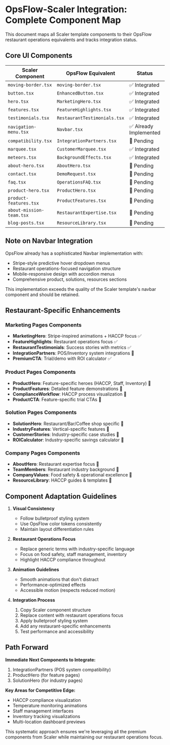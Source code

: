 # OpsFlow-Scaler Integration: Complete Component Map

This document maps all Scaler template components to their OpsFlow restaurant operations equivalents and tracks integration status.

## Core UI Components

| Scaler Component | OpsFlow Equivalent | Status | Priority |
|------------------|-------------------|--------|----------|
| `moving-border.tsx` | `moving-border.tsx` | ✅ Integrated | High |
| `button.tsx` | `EnhancedButton.tsx` | ✅ Integrated | High |
| `hero.tsx` | `MarketingHero.tsx` | ✅ Integrated | High |
| `features.tsx` | `FeatureHighlights.tsx` | ✅ Integrated | High |
| `testimonials.tsx` | `RestaurantTestimonials.tsx` | ✅ Integrated | High |
| `navigation-menu.tsx` | `Navbar.tsx` | ✅ Already Implemented | High |
| `compatibility.tsx` | `IntegrationPartners.tsx` | 🔄 Pending | Medium |
| `marquee.tsx` | `CustomerMarquee.tsx` | ✅ Integrated | Medium |
| `meteors.tsx` | `BackgroundEffects.tsx` | ✅ Integrated | Medium |
| `about-hero.tsx` | `AboutHero.tsx` | 🔄 Pending | Medium |
| `contact.tsx` | `DemoRequest.tsx` | 🔄 Pending | Medium |
| `faq.tsx` | `OperationsFAQ.tsx` | 🔄 Pending | Medium |
| `product-hero.tsx` | `ProductHero.tsx` | 🔄 Pending | Medium |
| `product-features.tsx` | `ProductFeatures.tsx` | 🔄 Pending | Medium |
| `about-mission-team.tsx` | `RestaurantExpertise.tsx` | 🔄 Pending | Low |
| `blog-posts.tsx` | `ResourceLibrary.tsx` | 🔄 Pending | Low |

## Note on Navbar Integration

OpsFlow already has a sophisticated Navbar implementation with:
- Stripe-style predictive hover dropdown menus
- Restaurant operations-focused navigation structure
- Mobile-responsive design with accordion menus
- Comprehensive product, solutions, resources sections

This implementation exceeds the quality of the Scaler template's navbar component and should be retained.

## Restaurant-Specific Enhancements

### Marketing Pages Components
- **MarketingHero**: Stripe-inspired animations + HACCP focus ✅
- **FeatureHighlights**: Restaurant operations focus ✅
- **RestaurantTestimonials**: Success stories with metrics ✅
- **IntegrationPartners**: POS/Inventory system integrations 🔄
- **PremiumCTA**: Trial/demo with ROI calculator ✅

### Product Pages Components
- **ProductHero**: Feature-specific heroes (HACCP, Staff, Inventory) 🔄
- **ProductFeatures**: Detailed feature demonstrations 🔄
- **ComplianceWorkflow**: HACCP process visualization 🔄
- **ProductCTA**: Feature-specific trial CTAs 🔄

### Solution Pages Components
- **SolutionHero**: Restaurant/Bar/Coffee shop specific 🔄
- **IndustryFeatures**: Vertical-specific features 🔄
- **CustomerStories**: Industry-specific case studies 🔄
- **ROICalculator**: Industry-specific savings calculator 🔄

### Company Pages Components
- **AboutHero**: Restaurant expertise focus 🔄
- **TeamMembers**: Restaurant industry background 🔄
- **CompanyValues**: Food safety & operational excellence 🔄
- **ResourceLibrary**: HACCP guides & templates 🔄

## Component Adaptation Guidelines

1. **Visual Consistency**
   - Follow bulletproof styling system
   - Use OpsFlow color tokens consistently
   - Maintain layout differentiation rules

2. **Restaurant Operations Focus**
   - Replace generic terms with industry-specific language
   - Focus on food safety, staff management, inventory
   - Highlight HACCP compliance throughout

3. **Animation Guidelines**
   - Smooth animations that don't distract
   - Performance-optimized effects
   - Accessible motion (respects reduced motion)

4. **Integration Process**
   1. Copy Scaler component structure
   2. Replace content with restaurant operations focus
   3. Apply bulletproof styling system
   4. Add any restaurant-specific enhancements
   5. Test performance and accessibility

## Path Forward

**Immediate Next Components to Integrate:**
1. IntegrationPartners (POS system compatibility)
2. ProductHero (for feature pages)
3. SolutionHero (for industry pages)

**Key Areas for Competitive Edge:**
- HACCP compliance visualization
- Temperature monitoring animations
- Staff management interfaces
- Inventory tracking visualizations
- Multi-location dashboard previews

This systematic approach ensures we're leveraging all the premium components from Scaler while maintaining our restaurant operations focus.
